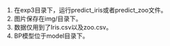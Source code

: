 1. 在exp3目录下，运行predict_iris或者predict_zoo文件。
2. 图片保存在img/目录下。
3. 数据仅用到了Iris.csv以及zoo.csv。
4. BP模型位于model目录下。


